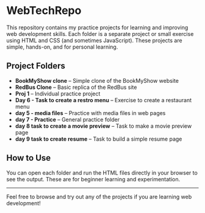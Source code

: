 # WebTechRepo

This repository contains my practice projects for learning and improving web development skills. Each folder is a separate project or small exercise using HTML and CSS (and sometimes JavaScript). These projects are simple, hands-on, and for personal learning.

## Project Folders
- **BookMyShow clone** – Simple clone of the BookMyShow website
- **RedBus Clone** – Basic replica of the RedBus site
- **Proj 1** – Individual practice project
- **Day 6 - Task to create a restro menu** – Exercise to create a restaurant menu
- **day 5 - media files** – Practice with media files in web pages
- **day 7 - Practice** – General practice folder
- **day 8 task to create a movie preview** – Task to make a movie preview page
- **day 9 task to create resume** – Task to build a simple resume page

## How to Use
You can open each folder and run the HTML files directly in your browser to see the output. These are for beginner learning and experimentation.

---

Feel free to browse and try out any of the projects if you are learning web development!